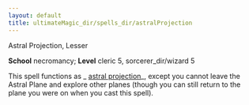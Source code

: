```yaml
---
layout: default
title: ultimateMagic_dir/spells_dir/astralProjection
---
```

Astral Projection, Lesser

**School** necromancy; **Level** cleric 5, sorcerer_dir/wizard 5

This spell functions as _ [astral projection](spells_dir/astralProjection#_astral-projection)_, except you cannot leave the Astral Plane and explore other planes (though you can still return to the plane you were on when you cast this spell).

